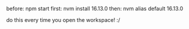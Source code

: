 before: npm start
first: nvm install 16.13.0
then: nvm alias default 16.13.0

do this every time you open the workspace! :/